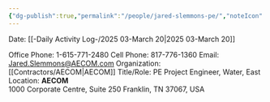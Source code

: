 ```yaml
---
{"dg-publish":true,"permalink":"/people/jared-slemmons-pe/","noteIcon":"","created":"2025-05-20T09:18:16.689-05:00"}
---
```


Date: [[-Daily Activity Log-/2025 03-March 20\|2025 03-March 20]]

Office Phone: 1-615-771-2480
Cell Phone: 817-776-1360
Email: Jared.Slemmons@AECOM.com
Organization: [[Contractors/AECOM\|AECOM]]
Title/Role: PE Project Engineer, Water, East
Location:
	**AECOM**  
	1000 Corporate Centre, Suite 250
	Franklin, TN 37067, USA